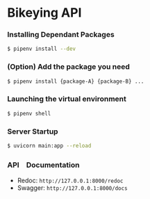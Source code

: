 # Bikeying API

### Installing Dependant Packages
```bash
$ pipenv install --dev
```

### (Option) Add the package you need
```bash
$ pipenv install {package-A} {package-B} ...
```

### Launching the virtual environment
```bash
$ pipenv shell
```

### Server Startup
```bash
$ uvicorn main:app --reload
```

### API　Documentation
- Redoc: `http://127.0.0.1:8000/redoc`
- Swagger: `http://127.0.0.1:8000/docs`